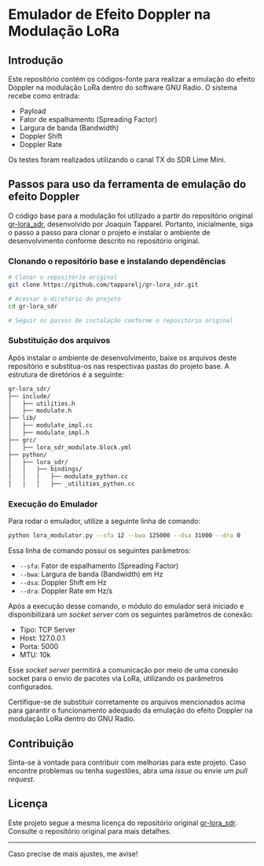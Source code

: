# Emulador de Efeito Doppler na Modulação LoRa

## Introdução
Este repositório contém os códigos-fonte para realizar a emulação do efeito Doppler na modulação LoRa dentro do software GNU Radio. O sistema recebe como entrada:
- Payload
- Fator de espalhamento (Spreading Factor)
- Largura de banda (Bandwidth)
- Doppler Shift
- Doppler Rate

Os testes foram realizados utilizando o canal TX do SDR Lime Mini.

## Passos para uso da ferramenta de emulação do efeito Doppler

O código base para a modulação foi utilizado a partir do repositório original [gr-lora_sdr](https://github.com/tapparelj/gr-lora_sdr), desenvolvido por Joaquin Tapparel. Portanto, inicialmente, siga o passo a passo para clonar o projeto e instalar o ambiente de desenvolvimento conforme descrito no repositório original.

### Clonando o repositório base e instalando dependências
```bash
# Clonar o repositório original
git clone https://github.com/tapparelj/gr-lora_sdr.git

# Acessar o diretório do projeto
cd gr-lora_sdr

# Seguir os passos de instalação conforme o repositório original
```

### Substituição dos arquivos
Após instalar o ambiente de desenvolvimento, baixe os arquivos deste repositório e substitua-os nas respectivas pastas do projeto base. A estrutura de diretórios é a seguinte:

```bash
gr-lora_sdr/
├── include/
│   ├── utilities.h
│   ├── modulate.h
├── lib/
│   ├── modulate_impl.cc
│   ├── modulate_impl.h
├── grc/
│   ├── lora_sdr_modulate.block.yml
├── python/
│   ├── lora_sdr/
│   │   ├── bindings/
│   │   │   ├── modulate_python.cc
│   │   │   ├── _utilities_python.cc
```

### Execução do Emulador
Para rodar o emulador, utilize a seguinte linha de comando:
```bash
python lora_modulator.py --sfa 12 --bwa 125000 --dsa 31000 --dra 0
```
Essa linha de comando possui os seguintes parâmetros:
- `--sfa`: Fator de espalhamento (Spreading Factor)
- `--bwa`: Largura de banda (Bandwidth) em Hz
- `--dsa`: Doppler Shift em Hz
- `--dra`: Doppler Rate em Hz/s

Após a execução desse comando, o módulo do emulador será iniciado e disponibilizará um *socket server* com os seguintes parâmetros de conexão:
- Tipo: TCP Server
- Host: 127.0.0.1
- Porta: 5000
- MTU: 10k

Esse *socket server* permitirá a comunicação por meio de uma conexão socket para o envio de pacotes via LoRa, utilizando os parâmetros configurados.

Certifique-se de substituir corretamente os arquivos mencionados acima para garantir o funcionamento adequado da emulação do efeito Doppler na modulação LoRa dentro do GNU Radio.

## Contribuição
Sinta-se à vontade para contribuir com melhorias para este projeto. Caso encontre problemas ou tenha sugestões, abra uma *issue* ou envie um *pull request*.

## Licença
Este projeto segue a mesma licença do repositório original [gr-lora_sdr](https://github.com/tapparelj/gr-lora_sdr). Consulte o repositório original para mais detalhes.

---

Caso precise de mais ajustes, me avise!

